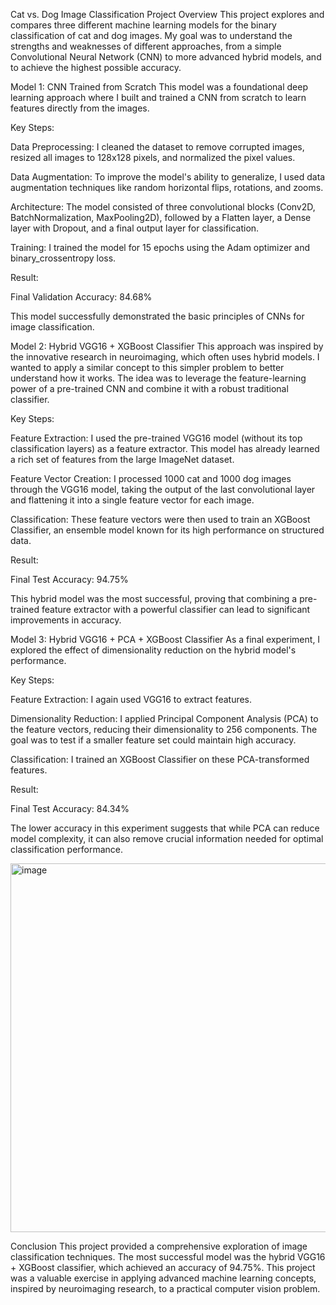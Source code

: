 Cat vs. Dog Image Classification Project
Overview
This project explores and compares three different machine learning models for the binary classification of cat and dog images. My goal was to understand the strengths and weaknesses of different approaches, from a simple Convolutional Neural Network (CNN) to more advanced hybrid models, and to achieve the highest possible accuracy.

Model 1: CNN Trained from Scratch
This model was a foundational deep learning approach where I built and trained a CNN from scratch to learn features directly from the images.

Key Steps:

Data Preprocessing: I cleaned the dataset to remove corrupted images, resized all images to 128x128 pixels, and normalized the pixel values.

Data Augmentation: To improve the model's ability to generalize, I used data augmentation techniques like random horizontal flips, rotations, and zooms.

Architecture: The model consisted of three convolutional blocks (Conv2D, BatchNormalization, MaxPooling2D), followed by a Flatten layer, a Dense layer with Dropout, and a final output layer for classification.

Training: I trained the model for 15 epochs using the Adam optimizer and binary_crossentropy loss.

Result:

Final Validation Accuracy: 84.68%

This model successfully demonstrated the basic principles of CNNs for image classification.

Model 2: Hybrid VGG16 + XGBoost Classifier
This approach was inspired by the innovative research in neuroimaging, which often uses hybrid models. I wanted to apply a similar concept to this simpler problem to better understand how it works. The idea was to leverage the feature-learning power of a pre-trained CNN and combine it with a robust traditional classifier.

Key Steps:

Feature Extraction: I used the pre-trained VGG16 model (without its top classification layers) as a feature extractor. This model has already learned a rich set of features from the large ImageNet dataset.

Feature Vector Creation: I processed 1000 cat and 1000 dog images through the VGG16 model, taking the output of the last convolutional layer and flattening it into a single feature vector for each image.

Classification: These feature vectors were then used to train an XGBoost Classifier, an ensemble model known for its high performance on structured data.

Result:

Final Test Accuracy: 94.75%

This hybrid model was the most successful, proving that combining a pre-trained feature extractor with a powerful classifier can lead to significant improvements in accuracy.

Model 3: Hybrid VGG16 + PCA + XGBoost Classifier
As a final experiment, I explored the effect of dimensionality reduction on the hybrid model's performance.

Key Steps:

Feature Extraction: I again used VGG16 to extract features.

Dimensionality Reduction: I applied Principal Component Analysis (PCA) to the feature vectors, reducing their dimensionality to 256 components. The goal was to test if a smaller feature set could maintain high accuracy.

Classification: I trained an XGBoost Classifier on these PCA-transformed features.

Result:

Final Test Accuracy: 84.34%

The lower accuracy in this experiment suggests that while PCA can reduce model complexity, it can also remove crucial information needed for optimal classification performance.

<img width="790" height="590" alt="image" src="https://github.com/user-attachments/assets/3cd5b206-a20b-4c13-a38b-5d657d90ef4c" />


Conclusion
This project provided a comprehensive exploration of image classification techniques. The most successful model was the hybrid VGG16 + XGBoost classifier, which achieved an accuracy of 94.75%. This project was a valuable exercise in applying advanced machine learning concepts, inspired by neuroimaging research, to a practical computer vision problem.
